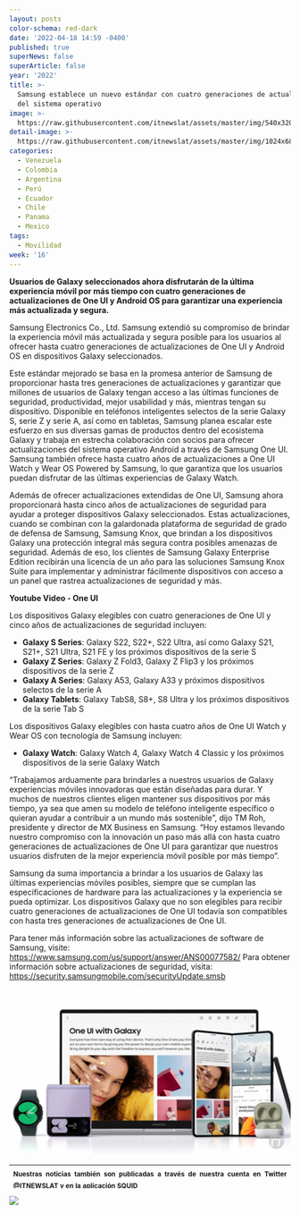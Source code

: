 ```yaml
---
layout: posts
color-schema: red-dark
date: '2022-04-18 14:59 -0400'
published: true
superNews: false
superArticle: false
year: '2022'
title: >-
  Samsung establece un nuevo estándar con cuatro generaciones de actualizaciones
  del sistema operativo
image: >-
  https://raw.githubusercontent.com/itnewslat/assets/master/img/540x320/Coleccion-Samsung-p.jpg
detail-image: >-
  https://raw.githubusercontent.com/itnewslat/assets/master/img/1024x680/Coleccion-Samsung-g.jpg
categories:
  - Venezuela
  - Colombia
  - Argentina
  - Perú
  - Ecuador
  - Chile
  - Panama
  - Mexico
tags:
  - Movilidad
week: '16'
---
```

**Usuarios de Galaxy seleccionados ahora disfrutarán de la última experiencia móvil por más tiempo con cuatro generaciones de actualizaciones de One UI y Android OS para garantizar una experiencia más actualizada y segura.**

Samsung Electronics Co., Ltd. Samsung extendió su compromiso de brindar la experiencia móvil más actualizada y segura posible para los usuarios al ofrecer hasta cuatro generaciones de actualizaciones de One UI y Android OS en dispositivos Galaxy seleccionados.

Este estándar mejorado se basa en la promesa anterior de Samsung de proporcionar hasta tres generaciones de actualizaciones y garantizar que millones de usuarios de Galaxy tengan acceso a las últimas funciones de seguridad, productividad, mejor usabilidad y más, mientras tengan su dispositivo. Disponible en teléfonos inteligentes selectos de la serie Galaxy S, serie Z y serie A, así como en tabletas, Samsung planea escalar este esfuerzo en sus diversas gamas de productos dentro del ecosistema Galaxy y trabaja en estrecha colaboración con socios para ofrecer actualizaciones del sistema operativo Android a través de Samsung One UI. Samsung también ofrece hasta cuatro años de actualizaciones a One UI Watch y Wear OS Powered by Samsung, lo que garantiza que los usuarios puedan disfrutar de las últimas experiencias de Galaxy Watch.

Además de ofrecer actualizaciones extendidas de One UI, Samsung ahora proporcionará hasta cinco años de actualizaciones de seguridad para ayudar a proteger dispositivos Galaxy seleccionados. Estas actualizaciones, cuando se combinan con la galardonada plataforma de seguridad de grado de defensa de Samsung, Samsung Knox, que brindan a los dispositivos Galaxy una protección integral más segura contra posibles amenazas de seguridad. Además de eso, los clientes de Samsung Galaxy Enterprise Edition recibirán una licencia de un año para las soluciones Samsung Knox Suite para implementar y administrar fácilmente dispositivos con acceso a un panel que rastrea actualizaciones de seguridad y más.

**Youtube Video - One UI**

Los dispositivos Galaxy elegibles con cuatro generaciones de One UI y cinco años de actualizaciones de seguridad incluyen:

- **Galaxy S Series**: Galaxy S22, S22+, S22 Ultra, así como Galaxy S21, S21+, S21 Ultra, S21 FE y los próximos dispositivos de la serie S
- **Galaxy Z Series**: Galaxy Z Fold3, Galaxy Z Flip3 y los próximos dispositivos de la serie Z
- **Galaxy A Series**: Galaxy A53, Galaxy A33 y próximos dispositivos selectos de la serie A
- **Galaxy Tablets**: Galaxy TabS8, S8+, S8 Ultra y los próximos dispositivos de la serie Tab S
 
Los dispositivos Galaxy elegibles con hasta cuatro años de One UI Watch y Wear OS con tecnología de Samsung incluyen:

- **Galaxy Watch**: Galaxy Watch 4, Galaxy Watch 4 Classic y los próximos dispositivos de la serie Galaxy Watch

“Trabajamos arduamente para brindarles a nuestros usuarios de Galaxy experiencias móviles innovadoras que están diseñadas para durar. Y muchos de nuestros clientes eligen mantener sus dispositivos por más tiempo, ya sea que amen su modelo de teléfono inteligente específico o quieran ayudar a contribuir a un mundo más sostenible”, dijo TM Roh, presidente y director de MX Business en Samsung. “Hoy estamos llevando nuestro compromiso con la innovación un paso más allá con hasta cuatro generaciones de actualizaciones de One UI para garantizar que nuestros usuarios disfruten de la mejor experiencia móvil posible por más tiempo”.

Samsung da suma importancia a brindar a los usuarios de Galaxy las últimas experiencias móviles posibles, siempre que se cumplan las especificaciones de hardware para las actualizaciones y la experiencia se pueda optimizar. Los dispositivos Galaxy que no son elegibles para recibir cuatro generaciones de actualizaciones de One UI todavía son compatibles con hasta tres generaciones de actualizaciones de One UI.

Para tener más información sobre las actualizaciones de software de Samsung, visite: https://www.samsung.com/us/support/answer/ANS00077582/
Para obtener información sobre actualizaciones de seguridad, visita: https://security.samsungmobile.com/securityUpdate.smsb 

![](https://raw.githubusercontent.com/itnewslat/assets/master/img/540x320/Coleccion-Samsung-p.jpg)

<table style="height: 42px;" width="569">
<tbody>
<tr>
<td style="text-align: justify;"><sub><strong>Nuestras noticias también son publicadas a través de nuestra cuenta en Twitter <a href="https://twitter.com/itnewslat?lang=es">@ITNEWSLAT</a> y en la aplicación <a href="https://squidapp.co/en/">SQUID</a></strong></sub></td>
</tr>
</tbody>
</table>

<img src="https://tracker.metricool.com/c3po.jpg?hash=56f88a41e39ab42c063cc51676587a04"/>


